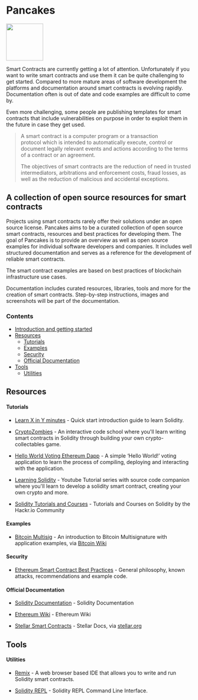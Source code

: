 # Pancakes

<img src="https://github.com/pancakes-io/pancakes/raw/master/img/pancakes_logo.png" width="100">

Smart Contracts are currently getting a lot of attention. Unfortunately if you want to write smart contracts and use them it can be quite challenging to get started. Compared to more mature areas of software development the platforms and documentation around smart contracts is evolving rapidly. Documentation often is out of date and code examples are difficult to come by.

Even more challenging, some people are publishing templates for smart contracts that include vulnerabilities on purpose in order to exploit them in the future in case they get used.

> A smart contract is a computer program or a transaction protocol which is intended to automatically execute, control or document legally relevant events and actions according to the terms of a contract or an agreement.
>
> The objectives of smart contracts are the reduction of need in trusted intermediators, arbitrations and enforcement costs, fraud losses, as well as the reduction of malicious and accidental exceptions.

## A collection of open source resources for smart contracts

Projects using smart contracts rarely offer their solutions under an open source license. Pancakes aims to be a curated collection of open source smart contracts, resources and best practices for developing them.
The goal of Pancakes is to provide an overview as well as open source examples for individual software developers and companies. It includes well structured documentation and serves as a reference for the development of reliable smart contracts.

The smart contract examples are based on best practices of blockchain infrastructure use cases.

Documentation includes curated resources, libraries, tools and more for the creation of smart contracts. Step-by-step instructions, images and screenshots will be part of the documentation.

### Contents

- [Introduction and getting started](/resources)
- [Resources](#resources)
    - [Tutorials](#tutorials)
    - [Examples](#examples)
    - [Security](#security)
    - [Official Documentation](#official-documentation)
- [Tools](#tools)
    - [Utilities](#utilities)

## Resources

#### Tutorials

- [Learn X in Y minutes](https://learnxinyminutes.com/docs/solidity/) - Quick start introduction guide to learn Solidity.

- [CryptoZombies](https://cryptozombies.io) - An interactive code school where you'll learn writing smart contracts in Solidity through building your own crypto-collectables game.

- [Hello World Voting Ethereum Dapp](https://medium.com/@mvmurthy/full-stack-hello-world-voting-ethereum-dapp-tutorial-part-1-40d2d0d807c2) - A simple ‘Hello World!’ voting application to learn the process of compiling, deploying and interacting with the application.

- [Learning Solidity](https://github.com/willitscale/learning-solidity) - Youtube Tutorial series with source code companion where you'll learn to develop a solidity smart contract, creating your own crypto and more.

- [Solidity Tutorials and Courses](https://hackr.io/tutorials/learn-solidity) - Tutorials and Courses on Solidity by the Hackr.io Community

#### Examples

- [Bitcoin Multisig](https://en.bitcoin.it/wiki/Multisignature) - An introduction to Bitcoin Multisignature with application examples, via [Bitcoin Wiki](https://en.bitcoin.it/)

#### Security

- [Ethereum Smart Contract Best Practices](https://consensys.github.io/smart-contract-best-practices/) - General philosophy, known attacks, recommendations and example code.

#### Official Documentation

- [Solidity Documentation](http://solidity.readthedocs.io/en/latest/) - Solidity Documentation

- [Ethereum Wiki](https://github.com/ethereum/wiki/wiki) - Ethereum Wiki

- [Stellar Smart Contracts](https://www.stellar.org/developers/guides/walkthroughs/stellar-smart-contracts.html) - Stellar Docs, via [stellar.org](https://www.stellar.org)

## Tools

#### Utilities

- [Remix](http://remix.ethereum.org) - A web browser based IDE that allows you to write and run Solidity smart contracts.

- [Solidity REPL](https://github.com/raineorshine/solidity-repl) - Solidity REPL Command Line Interface.


